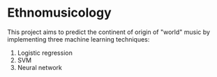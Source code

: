 # Ethnomusicology
This project aims to predict the continent of origin of "world" music by implementing three machine learning techniques:
1. Logistic regression
2. SVM
3. Neural network
